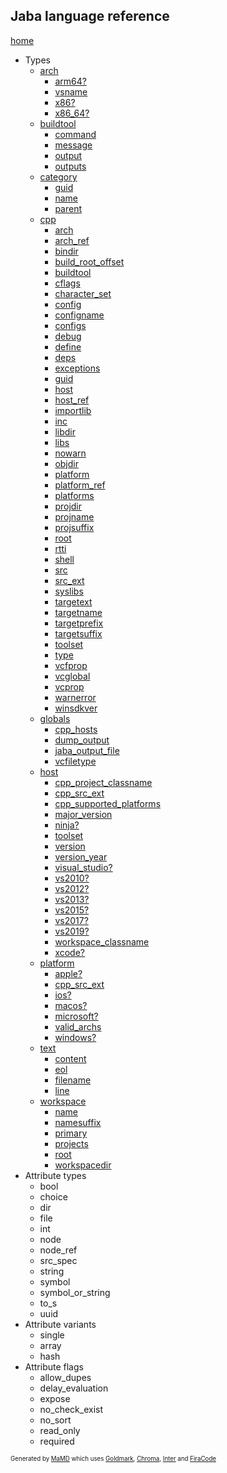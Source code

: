 ## Jaba language reference
[home](index.html)

- Types
  - [arch](jaba_type_arch.html)
    - [arm64?](jaba_type_arch.html#arm64?)
    - [vsname](jaba_type_arch.html#vsname)
    - [x86?](jaba_type_arch.html#x86?)
    - [x86_64?](jaba_type_arch.html#x86_64?)
  - [buildtool](jaba_type_buildtool.html)
    - [command](jaba_type_buildtool.html#command)
    - [message](jaba_type_buildtool.html#message)
    - [output](jaba_type_buildtool.html#output)
    - [outputs](jaba_type_buildtool.html#outputs)
  - [category](jaba_type_category.html)
    - [guid](jaba_type_category.html#guid)
    - [name](jaba_type_category.html#name)
    - [parent](jaba_type_category.html#parent)
  - [cpp](jaba_type_cpp.html)
    - [arch](jaba_type_cpp.html#arch)
    - [arch_ref](jaba_type_cpp.html#arch_ref)
    - [bindir](jaba_type_cpp.html#bindir)
    - [build_root_offset](jaba_type_cpp.html#build_root_offset)
    - [buildtool](jaba_type_cpp.html#buildtool)
    - [cflags](jaba_type_cpp.html#cflags)
    - [character_set](jaba_type_cpp.html#character_set)
    - [config](jaba_type_cpp.html#config)
    - [configname](jaba_type_cpp.html#configname)
    - [configs](jaba_type_cpp.html#configs)
    - [debug](jaba_type_cpp.html#debug)
    - [define](jaba_type_cpp.html#define)
    - [deps](jaba_type_cpp.html#deps)
    - [exceptions](jaba_type_cpp.html#exceptions)
    - [guid](jaba_type_cpp.html#guid)
    - [host](jaba_type_cpp.html#host)
    - [host_ref](jaba_type_cpp.html#host_ref)
    - [importlib](jaba_type_cpp.html#importlib)
    - [inc](jaba_type_cpp.html#inc)
    - [libdir](jaba_type_cpp.html#libdir)
    - [libs](jaba_type_cpp.html#libs)
    - [nowarn](jaba_type_cpp.html#nowarn)
    - [objdir](jaba_type_cpp.html#objdir)
    - [platform](jaba_type_cpp.html#platform)
    - [platform_ref](jaba_type_cpp.html#platform_ref)
    - [platforms](jaba_type_cpp.html#platforms)
    - [projdir](jaba_type_cpp.html#projdir)
    - [projname](jaba_type_cpp.html#projname)
    - [projsuffix](jaba_type_cpp.html#projsuffix)
    - [root](jaba_type_cpp.html#root)
    - [rtti](jaba_type_cpp.html#rtti)
    - [shell](jaba_type_cpp.html#shell)
    - [src](jaba_type_cpp.html#src)
    - [src_ext](jaba_type_cpp.html#src_ext)
    - [syslibs](jaba_type_cpp.html#syslibs)
    - [targetext](jaba_type_cpp.html#targetext)
    - [targetname](jaba_type_cpp.html#targetname)
    - [targetprefix](jaba_type_cpp.html#targetprefix)
    - [targetsuffix](jaba_type_cpp.html#targetsuffix)
    - [toolset](jaba_type_cpp.html#toolset)
    - [type](jaba_type_cpp.html#type)
    - [vcfprop](jaba_type_cpp.html#vcfprop)
    - [vcglobal](jaba_type_cpp.html#vcglobal)
    - [vcprop](jaba_type_cpp.html#vcprop)
    - [warnerror](jaba_type_cpp.html#warnerror)
    - [winsdkver](jaba_type_cpp.html#winsdkver)
  - [globals](jaba_type_globals.html)
    - [cpp_hosts](jaba_type_globals.html#cpp_hosts)
    - [dump_output](jaba_type_globals.html#dump_output)
    - [jaba_output_file](jaba_type_globals.html#jaba_output_file)
    - [vcfiletype](jaba_type_globals.html#vcfiletype)
  - [host](jaba_type_host.html)
    - [cpp_project_classname](jaba_type_host.html#cpp_project_classname)
    - [cpp_src_ext](jaba_type_host.html#cpp_src_ext)
    - [cpp_supported_platforms](jaba_type_host.html#cpp_supported_platforms)
    - [major_version](jaba_type_host.html#major_version)
    - [ninja?](jaba_type_host.html#ninja?)
    - [toolset](jaba_type_host.html#toolset)
    - [version](jaba_type_host.html#version)
    - [version_year](jaba_type_host.html#version_year)
    - [visual_studio?](jaba_type_host.html#visual_studio?)
    - [vs2010?](jaba_type_host.html#vs2010?)
    - [vs2012?](jaba_type_host.html#vs2012?)
    - [vs2013?](jaba_type_host.html#vs2013?)
    - [vs2015?](jaba_type_host.html#vs2015?)
    - [vs2017?](jaba_type_host.html#vs2017?)
    - [vs2019?](jaba_type_host.html#vs2019?)
    - [workspace_classname](jaba_type_host.html#workspace_classname)
    - [xcode?](jaba_type_host.html#xcode?)
  - [platform](jaba_type_platform.html)
    - [apple?](jaba_type_platform.html#apple?)
    - [cpp_src_ext](jaba_type_platform.html#cpp_src_ext)
    - [ios?](jaba_type_platform.html#ios?)
    - [macos?](jaba_type_platform.html#macos?)
    - [microsoft?](jaba_type_platform.html#microsoft?)
    - [valid_archs](jaba_type_platform.html#valid_archs)
    - [windows?](jaba_type_platform.html#windows?)
  - [text](jaba_type_text.html)
    - [content](jaba_type_text.html#content)
    - [eol](jaba_type_text.html#eol)
    - [filename](jaba_type_text.html#filename)
    - [line](jaba_type_text.html#line)
  - [workspace](jaba_type_workspace.html)
    - [name](jaba_type_workspace.html#name)
    - [namesuffix](jaba_type_workspace.html#namesuffix)
    - [primary](jaba_type_workspace.html#primary)
    - [projects](jaba_type_workspace.html#projects)
    - [root](jaba_type_workspace.html#root)
    - [workspacedir](jaba_type_workspace.html#workspacedir)
- Attribute types
  - bool
  - choice
  - dir
  - file
  - int
  - node
  - node_ref
  - src_spec
  - string
  - symbol
  - symbol_or_string
  - to_s
  - uuid
- Attribute variants
  - single
  - array
  - hash
- Attribute flags
  - allow_dupes
  - delay_evaluation
  - expose
  - no_check_exist
  - no_sort
  - read_only
  - required

<sub><sup>Generated by <a href="https://github.com/ishani/MaMD">MaMD</a> which uses <a href="https://github.com/yuin/goldmark">Goldmark</a>, <a href="https://github.com/alecthomas/chroma">Chroma</a>, <a href="https://rsms.me/inter">Inter</a> and <a href="https://github.com/tonsky/FiraCode">FiraCode</a></sup></sub>
